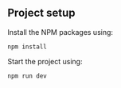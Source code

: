 

## Project setup

Install the NPM packages using:

```
npm install
```

Start the project using:

```
npm run dev
```


